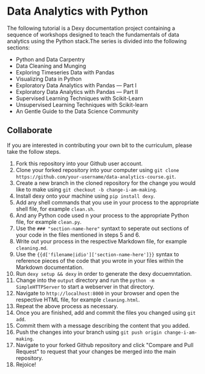 # Data Analytics with Python

The following tutorial is a Dexy documentation project containing a sequence of workshops designed to teach the fundamentals of data analytics using the Python stack.The series is divided into the following sections:

* Python and Data Carpentry
* Data Cleaning and Munging
* Exploring Timeseries Data with Pandas
* Visualizing Data in Python
* Exploratory Data Analytics with Pandas — Part I
* Exploratory Data Analytics with Pandas — Part II
* Supervised Learning Techniques with Scikit-Learn
* Unsupervised Learning Techniques with Scikit-learn
* An Gentle Guide to the Data Science Community


## Collaborate

If you are interested in contributing your own bit to the curriculum, please take the follow steps.

1. Fork this repository into your Github user account.
2. Clone your forked repository into your computer using `git clone https://github.com/your-username/data-analytics-course.git`.
3. Create a new branch in the cloned repository for the change you would like to make using `git checkout -b change-i-am-making`.
4. Install dexy onto your machine using `pip install dexy`.
5. Add any shell commands that you use in your process to the appropriate shell file, for example `clean.sh`.
6. And any Python code used n your process to the appropriate Python file, for example `clean.py`.
7. Use the `### "section-name-here"` syntaxt to seperate out sections of your code in the files mentioned in steps 5 and 6.
8. Write out your process in the respective Markdown file, for example `cleaning.md`.
9. Use the `{{d['filename|idio']['section-name-here']}}` syntax to reference pieces of the code that you wrote in your files within the Markdown documentation.
10. Run `dexy setup && dexy` in order to generate the dexy docuemntation.
11. Change into the `output` directory and run the `python -m SimpleHTTPServer` to start a webserver in that directory.
12. Navigate to `http://localhost:8000` in your browser and open the respective HTML file, for example `cleaning.html`.
13. Repeat the above process as necessary.
14. Once you are finished, add and commit the files you changed using `git add`.
15. Commit them with a message describing the content that you added.
16. Push the changes into your branch using `git push origin change-i-am-making`.
17. Navigate to your forked Github repository and click "Compare and Pull Request" to request that your changes be merged into the main repository.
18. Rejoice!
